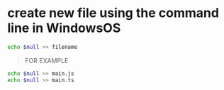 # create new file using the command line in WindowsOS

```bash
echo $null >> filename
```

> FOR EXAMPLE

```bash
echo $null >> main.js
echo $null >> main.ts
```
